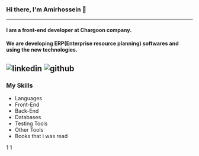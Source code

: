 ### Hi there, I'm Amirhossein 👋
---
#### I am a front-end developer at Chargoon company.
#### We are developing ERP(Enterprise resource planning) softwares and using the new technologies.
<!--
**Amirhossein-Moghadam/Amirhossein-Moghadam** is a ✨ _special_ ✨ repository because its `README.md` (this file) appears on your GitHub profile.

Here are some ideas to get you started:

- 🔭 I’m currently working on ...
- 🌱 I’m currently learning ...
- 👯 I’m looking to collaborate on ...
- 🤔 I’m looking for help with ...
- 💬 Ask me about ...
- 📫 How to reach me: ...
- 😄 Pronouns: ...
- ⚡ Fun fact: ...
-->
![linkedin](https://img.shields.io/badge/Linkedin-0e76a8?style=for-the-badge&logo=linkedin&logoColor=white)
![github](https://img.shields.io/badge/GitHub-000000?style=for-the-badge&logo=GitHub&logoColor=white)
---
### My Skills
- Languages
- Front-End
- Back-End
- Databases
- Testing Tools
- Other Tools
- Books that i was read

1
1
